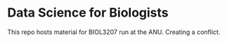 # Data Science for Biologists

This repo hosts material for BIOL3207 run at the ANU. Creating a conflict.
